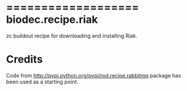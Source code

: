 ===================
biodec.recipe.riak
===================

zc.buildout recipe for downloading and installing Riak.

Credits
=======

Code from http://pypi.python.org/pypi/rod.recipe.rabbitmq package has been used
as a starting point.
